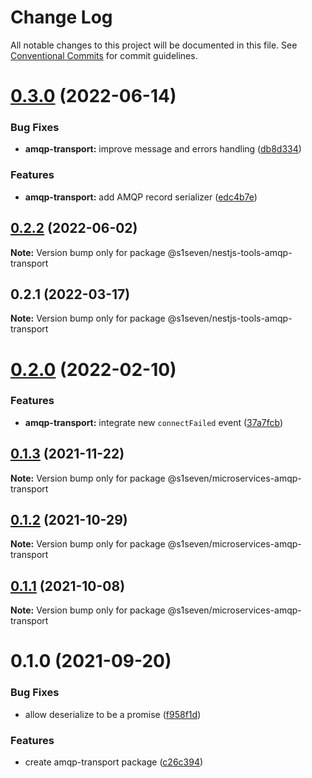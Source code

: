 # Change Log

All notable changes to this project will be documented in this file.
See [Conventional Commits](https://conventionalcommits.org) for commit guidelines.

# [0.3.0](https://github.com/s1seven/nestjs-tools/compare/@s1seven/nestjs-tools-amqp-transport@0.2.2...@s1seven/nestjs-tools-amqp-transport@0.3.0) (2022-06-14)


### Bug Fixes

* **amqp-transport:** improve message and errors handling ([db8d334](https://github.com/s1seven/nestjs-tools/commit/db8d33497d6c54f04ab16657bd1f0ab2bbf38ac5))


### Features

* **amqp-transport:** add AMQP record serializer ([edc4b7e](https://github.com/s1seven/nestjs-tools/commit/edc4b7eec751145c989ef4e2321e29f6c8dd45d9))





## [0.2.2](https://github.com/s1seven/nestjs-tools/compare/@s1seven/nestjs-tools-amqp-transport@0.2.1...@s1seven/nestjs-tools-amqp-transport@0.2.2) (2022-06-02)

**Note:** Version bump only for package @s1seven/nestjs-tools-amqp-transport





## 0.2.1 (2022-03-17)

**Note:** Version bump only for package @s1seven/nestjs-tools-amqp-transport





# [0.2.0](https://github.com/s1seven/microservices-common/compare/@s1seven/microservices-amqp-transport@0.1.3...@s1seven/microservices-amqp-transport@0.2.0) (2022-02-10)


### Features

* **amqp-transport:** integrate new `connectFailed` event ([37a7fcb](https://github.com/s1seven/microservices-common/commit/37a7fcba2f31a97aeeffd630aff497d8e9e68ef2))





## [0.1.3](https://github.com/s1seven/microservices-common/compare/@s1seven/microservices-amqp-transport@0.1.2...@s1seven/microservices-amqp-transport@0.1.3) (2021-11-22)

**Note:** Version bump only for package @s1seven/microservices-amqp-transport





## [0.1.2](https://github.com/s1seven/microservices-common/compare/@s1seven/microservices-amqp-transport@0.1.1...@s1seven/microservices-amqp-transport@0.1.2) (2021-10-29)

**Note:** Version bump only for package @s1seven/microservices-amqp-transport





## [0.1.1](https://github.com/s1seven/microservices-common/compare/@s1seven/microservices-amqp-transport@0.1.0...@s1seven/microservices-amqp-transport@0.1.1) (2021-10-08)

**Note:** Version bump only for package @s1seven/microservices-amqp-transport





# 0.1.0 (2021-09-20)


### Bug Fixes

* allow deserialize to be a promise ([f958f1d](https://github.com/s1seven/microservices-common/commit/f958f1db10c2455165017c463af4d50533e09cca))


### Features

* create amqp-transport package ([c26c394](https://github.com/s1seven/microservices-common/commit/c26c394512c599357f45930a8a5c6af3d17ca296))
